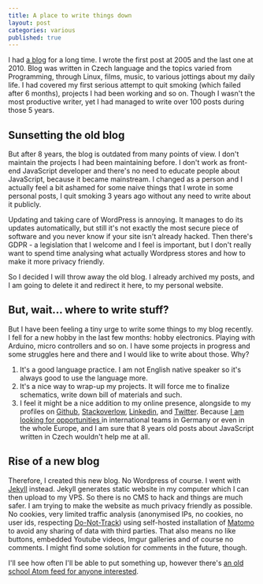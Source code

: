 ```yaml
---
title: A place to write things down
layout: post
categories: various
published: true
---
```


I had [a blog](https://zapisnik.pepiino.cz) for a long time. I wrote the first post at 2005 and the last one at 2010. Blog was written in Czech language and the topics varied from Programming, through Linux, films, music, to various jottings about my daily life. I had covered my first serious attempt to quit smoking (which failed after 6 months), projects I had been working and so on. Though I wasn't the most productive writer, yet I had managed to write over 100 posts during those 5 years.


<!--more-->


## Sunsetting the old blog

But after 8 years, the blog is outdated from many points of view. I don't maintain the projects I had been maintaining before. I don't work as front-end JavaScript developer and there's no need to educate people about JavaScript, because it became mainstream. I changed as a person and I actually feel a bit ashamed for some naive things that I wrote in some personal posts, I quit smoking 3 years ago without any need to write about it publicly.

Updating and taking care of WordPress is annoying. It manages to do its updates automatically, but still it's not exactly the most secure piece of software and you never know if your site isn't already hacked. Then there's GDPR - a legislation that I welcome and I feel is important, but I don't really want to spend time analysing what actually Wordpress stores and how to make it more privacy friendly.

So I decided I will throw away the old blog. I already archived my posts, and I am going to delete it and redirect it here, to my personal website. 


## But, wait... where to write stuff?

But I have been feeling a tiny urge to write some things to my blog recently. I fell for a new hobby in the last few months: hobby electronics. Playing with Arduino, micro controllers and so on. I have some projects in progress and some struggles here and there and I would like to write about those. Why? 

1. It's a good language practice. I am not English native speaker so it's always good to use the language more. 
2. It's a nice way to wrap-up my projects. It will force me to finalize schematics, write down bill of materials and such.
3. I feel it might be a nice addition to my online presence, alongside to my profiles on [Github](https://github.com/josefadamcik), [Stackoverlow](https://stackoverflow.com/story/josef.adamcik), [Linkedin](https://www.linkedin.com/in/josefadamcik), and [Twitter](https://www.twitter.com/josefadamcik). Because [I am looking for opportunities ](/#interested) in international teams in Germany or even in the whole Europe, and I am sure that 8 years old posts about JavaScript written in Czech wouldn't help me at all.

## Rise of a new blog

Therefore, I created this new blog. No Wordpress of course. I went with [Jekyll](https://jekyllrb.com) instead. Jekyll generates static website in my computer which I can then upload to my VPS. So there is no CMS to hack and things are much safer. I am trying to make the website as much privacy friendly as possible. No cookies, very limited traffic analysis (anonymised IPs, no cookies, no user ids, respecting [Do-Not-Track](https://www.eff.org/issues/do-not-track)) using self-hosted installation of [Matomo](https://matomo.org) to avoid any sharing of data with third parties. That also means no like buttons, embedded Youtube videos, Imgur galleries and of course no comments. I might find some solution for comments in the future, though.

I'll see how often I'll be able to put something up, however there's [an old school Atom feed for anyone interested](https://josef-adamcik.cz/feed.xml).